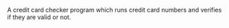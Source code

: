 A credit card checker program which runs credit card numbers and verifies if they are valid or not.
